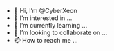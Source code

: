 - 👋 Hi, I’m @CyberXeon
- 👀 I’m interested in ...
- 🌱 I’m currently learning ...
- 💞️ I’m looking to collaborate on ...
- 📫 How to reach me ...

<!---
CyberXeon/CyberXeon is a ✨ special ✨ repository because its `README.md` (this file) appears on your GitHub profile.
You can click the Preview link to take a look at your changes.
--->
